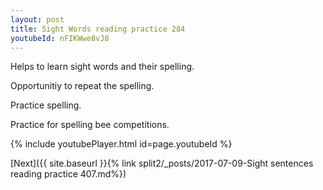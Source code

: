 ```yaml
---
layout: post
title: Sight Words reading practice 284
youtubeId: nFIKWwe8vJ8
---
```

 
 
Helps to learn sight words and their spelling.

Opportunitiy to repeat the spelling. 

Practice spelling. 
 
Practice for spelling bee competitions. 
 
{% include youtubePlayer.html id=page.youtubeId %}
 
 

[Next]({{ site.baseurl }}{% link  split2/_posts/2017-07-09-Sight sentences reading practice 407.md%})
 
